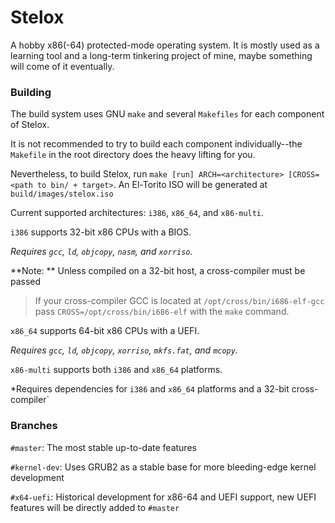 # Stelox
A hobby x86(-64) protected-mode operating system.
It is mostly used as a learning tool and a long-term tinkering project of mine, maybe something will come of it
eventually.

### Building
The build system uses GNU `make` and several `Makefiles` for each component of Stelox.

It is not recommended to try to build each component individually--the `Makefile` in the root directory does the heavy lifting for you.

Nevertheless, to build Stelox, run `make [run] ARCH=<architecture> [CROSS=<path to bin/ + target>`. An El-Torito ISO will be generated at `build/images/stelox.iso`

Current supported architectures: `i386`, `x86_64`, and `x86-multi`.

`i386` supports 32-bit x86 CPUs with a BIOS.

*Requires `gcc`, `ld`, `objcopy`, `nasm`, and `xorriso`.*

**Note: ** Unless compiled on a 32-bit host, a cross-compiler must be passed
> If your cross-compiler GCC is located at `/opt/cross/bin/i686-elf-gcc`
> pass `CROSS=/opt/cross/bin/i686-elf` with the `make` command.

`x86_64` supports 64-bit x86 CPUs with a UEFI.

*Requires `gcc`, `ld`, `objcopy`, `xorriso`, `mkfs.fat`, and `mcopy`.*

`x86-multi` supports both `i386` and `x86_64` platforms.

*Requires dependencies for `i386` and `x86_64` platforms and a 32-bit cross-compiler`

### Branches
`#master`: The most stable up-to-date features

`#kernel-dev`: Uses GRUB2 as a stable base for more bleeding-edge kernel development

`#x64-uefi`: Historical development for x86-64 and UEFI support, new UEFI features will be directly added to `#master`
